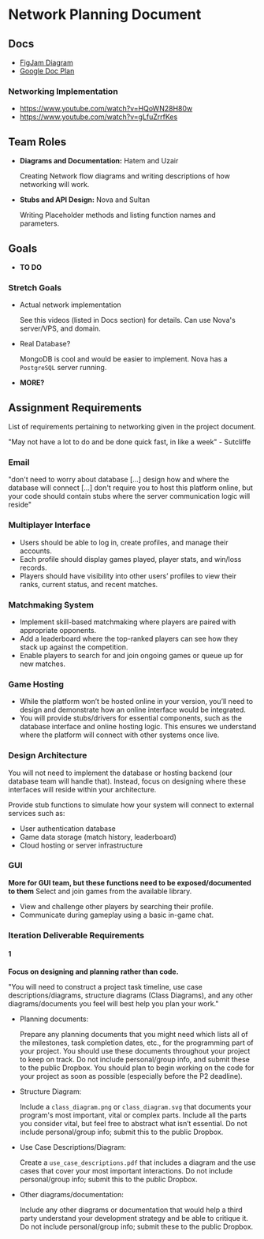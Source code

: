 # **Network Planning Document**

## Docs
- [FigJam Diagram](https://www.figma.com/board/dpFR9WEMYuxA74ZvipXcZc/process-loop?node-id=1-25&t=nhEXUiFAzE8vcAcv-1)
- [Google Doc Plan](https://docs.google.com/document/d/1O3nZ0WbedHbkeMzC8PnDiTGf0OVOONgV-Xe5WJszYR0/edit?usp=sharing)
### Networking Implementation
- https://www.youtube.com/watch?v=HQoWN28H80w
- https://www.youtube.com/watch?v=gLfuZrrfKes

## Team Roles
- **Diagrams and Documentation:** Hatem and Uzair

  Creating Network flow diagrams and writing descriptions of how networking will work.
- **Stubs and API Design:** Nova and Sultan

  Writing Placeholder methods and listing function names and parameters.

## Goals
- **TO DO**
### Stretch Goals
- Actual network implementation

  See this videos (listed in Docs section) for details. Can use Nova's server/VPS, and domain.
- Real Database?

  MongoDB is cool and would be easier to implement. Nova has a `PostgreSQL` server running.

- **MORE?**


## Assignment Requirements
List of requirements pertaining to networking given in the project document.

"May not have a lot to do and be done quick fast, in like a week" - Sutcliffe
### Email
"don't need to worry about database [...] design how and where the database will connect [...] don't require you to host this platform online, but your code should contain stubs where the server communication logic will reside"
### Multiplayer Interface
- Users should be able to log in, create profiles, and manage their accounts.
- Each profile should display games played, player stats, and win/loss records.
- Players should have visibility into other users’ profiles to view their ranks, current status, and recent matches.
### Matchmaking System
- Implement skill-based matchmaking where players are paired with appropriate opponents.
- Add a leaderboard where the top-ranked players can see how they stack up against the competition.
- Enable players to search for and join ongoing games or queue up for new matches.
### Game Hosting
- While the platform won’t be hosted online in your version, you’ll need to design and demonstrate how an online interface would be integrated.
- You will provide stubs/drivers for essential components, such as the database interface and online hosting logic. This ensures we understand where the platform will connect with other systems once live.
### Design Architecture
You will not need to implement the database or hosting backend (our database team will handle that). Instead, focus on designing where these interfaces will reside within your architecture.

Provide stub functions to simulate how your system will connect to external services such as:
- User authentication database
- Game data storage (match history, leaderboard)
- Cloud hosting or server infrastructure
### GUI
**More for GUI team, but these functions need to be exposed/documented to them**
Select and join games from the available library.
- View and challenge other players by searching their profile.
- Communicate during gameplay using a basic in-game chat.

### Iteration Deliverable Requirements
#### 1
**Focus on designing and planning rather than code.**

"You will need to construct a project task timeline, use case descriptions/diagrams, structure diagrams (Class Diagrams), and any other diagrams/documents you feel will best help you plan your work."

- Planning documents:

  Prepare any planning documents that you might need which lists all of the milestones, task completion dates, etc., for the programming part of your project. You should use these documents throughout your project to keep on track. Do not include personal/group info, and submit these to the public Dropbox. You should plan to begin working on the code for your project as soon as possible (especially before the P2 deadline).
- Structure Diagram:

  Include a `class_diagram.png` or `class_diagram.svg` that documents your program's most important, vital or complex parts. Include all the parts you consider vital, but feel free to abstract what isn’t essential. Do not include personal/group info; submit this to the public Dropbox.
- Use Case Descriptions/Diagram:

  Create a `use_case_descriptions.pdf` that includes a diagram and the use cases that cover your most important interactions. Do not include personal/group info; submit this to the public Dropbox.
- Other diagrams/documentation:

  Include any other diagrams or documentation that would help a third party understand your development strategy and be able to critique it. Do not include personal/group info; submit these to the public Dropbox.
